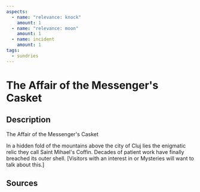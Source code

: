 ```yaml
---
aspects: 
  - name: "relevance: knock"
    amount: 1
  - name: "relevance: moon"
    amount: 1
  - name: incident
    amount: 1
tags:
  - sundries
---
```

# The Affair of the Messenger's Casket
## Description
The Affair of the Messenger's Casket

In a hidden fold of the mountains above the city of Cluj lies the enigmatic relic they call Saint Mihael's Coffin. Decades of patient work have finally breached its outer shell. [Visitors with an interest in <sprite name=knock> or <sprite name=moon> Mysteries will want to talk about this.]
## Sources

